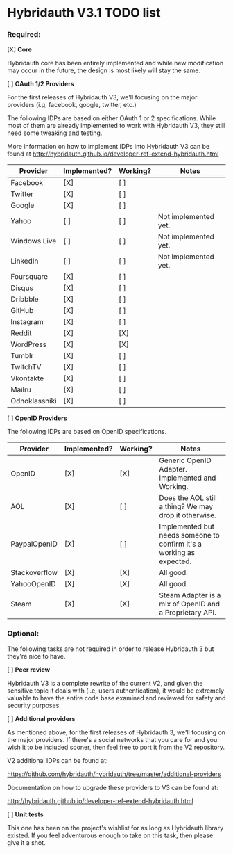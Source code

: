 Hybridauth V3.1 TODO list
=========================

### Required:

[X] **Core**

Hybridauth core has been entirely implemented and while new modification may occur in the future, the design is most likely
will stay the same.

[ ] **OAuth 1/2 Providers**

For the first releases of Hybridauth V3, we'll focusing on the major providers (i.g, facebook, google, twitter, etc.)

The following IDPs are based on either OAuth 1 or 2 specifications. While most of them are already implemented to work with
Hybridauth V3, they still need some tweaking and testing.

More information on how to implement IDPs into Hybridauth V3 can be found at 
http://hybridauth.github.io/developer-ref-extend-hybridauth.html

Provider      | Implemented? | Working?    | Notes
------------- | ------------ |------------ | ------------------------------------------------------------------------------
Facebook      |  [X]         | [ ]         | 
Twitter       |  [X]         | [ ]         | 
Google        |  [X]         | [ ]         | 
Yahoo         |  [ ]         | [ ]         | Not implemented yet.
Windows Live  |  [ ]         | [ ]         | Not implemented yet.
LinkedIn      |  [ ]         | [ ]         | Not implemented yet.
Foursquare    |  [X]         | [ ]         | 
Disqus        |  [X]         | [ ]         | 
Dribbble      |  [X]         | [ ]         | 
GitHub        |  [X]         | [ ]         | 
Instagram     |  [X]         | [ ]         | 
Reddit        |  [X]         | [X]         | 
WordPress     |  [X]         | [X]         | 
Tumblr        |  [X]         | [ ]         | 
TwitchTV      |  [X]         | [ ]         | 
Vkontakte     |  [X]         | [ ]         |
Mailru        |  [X]         | [ ]         |
Odnoklassniki |  [X]         | [ ]         |


[ ] **OpenID Providers**

The following IDPs are based on OpenID specifications. 

Provider      | Implemented? | Working?    | Notes
------------- | ------------ |------------ | ------------------------------------------------------------------------------
OpenID        |  [X]         | [X]         | Generic OpenID Adapter. Implemented and Working.
AOL           |  [X]         | [ ]         | Does the AOL still a thing? We may drop it otherwise.
PaypalOpenID  |  [X]         | [ ]         | Implemented but needs someone to confirm it's a working as expected.
Stackoverflow |  [X]         | [X]         | All good.
YahooOpenID   |  [X]         | [X]         | All good.
Steam         |  [X]         | [X]         | Steam Adapter is a mix of OpenID and a Proprietary API.


### Optional:

The following tasks are not required in order to release Hybridauth 3 but they're nice to have.

[ ] **Peer review**

Hybridauth V3 is a complete rewrite of the current V2, and given the sensitive topic it deals with (i.e, users authentication),
it would be extremely valuable to have the entire code base examined and reviewed for safety and security purposes.

[ ] **Additional providers**

As mentioned above, for the first releases of Hybridauth 3, we'll focusing on the major providers. If there's a social networks
that you care for and you wish it to be included sooner, then feel free to port it from the V2 repository.

V2 additional IDPs can be found at: 

https://github.com/hybridauth/hybridauth/tree/master/additional-providers

Documentation on how to upgrade these providers to V3 can be found at:

http://hybridauth.github.io/developer-ref-extend-hybridauth.html

[ ] **Unit tests**

This one has been on the project's wishlist for as long as Hybridauth library existed. If you feel adventurous enough to take
on this task, then please give it a shot.

